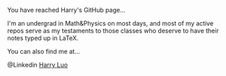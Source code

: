 You have reached Harry's GitHub page...

I'm an undergrad in Math&Physics on most days, and most of my active repos serve as my testaments to those classes who deserve to have their notes typed up in LaTeX. 

You can also find me at...

@Linkedin [Harry Luo](https://www.linkedin.com/in/harryluogz/)



<!---
HarryLuoo/HarryLuoo is a ✨ special ✨ repository because its `README.md` (this file) appears on your GitHub profile.
You can click the Preview link to take a look at your changes.
--->
